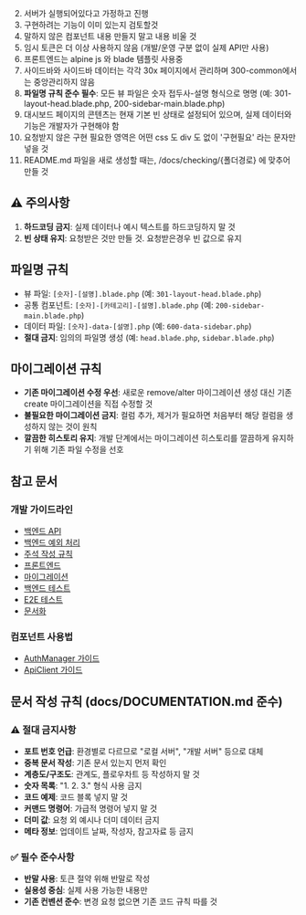 2. 서버가 실행되어있다고 가정하고 진행
3. 구현하려는 기능이 이미 있는지 검토할것
4. 말하지 않은 컴포넌트 내용 만들지 말고 내용 비울 것
5. 임시 토큰은 더 이상 사용하지 않음 (개발/운영 구분 없이 실제 API만 사용)
6. 프론트엔드는 alpine js 와 blade 템플릿 사용중
7. 사이드바와 사이드바 데이터는 각각 30x 페이지에서 관리하며 300-common에서는 중앙관리하지 않음
8. **파일명 규칙 준수 필수**: 모든 뷰 파일은 숫자 접두사-설명 형식으로 명명 (예: 301-layout-head.blade.php, 200-sidebar-main.blade.php)
9. 대시보드 페이지의 콘텐츠는 현재 기본 빈 상태로 설정되어 있으며, 실제 데이터와 기능은 개발자가 구현해야 함
10. 요청받지 않은 구현 필요한 영역은 어떤 css 도 div 도 없이 '구현필요' 라는 문자만 넣을 것
11. README.md 파일을 새로 생성할 때는, /docs/checking/{폴더경로} 에 맞추어 만들 것

## ⚠️ 주의사항
1. **하드코딩 금지**: 실제 데이터나 예시 텍스트를 하드코딩하지 말 것
2. **빈 상태 유지**: 요청받은 것만 만들 것. 요청받은경우 빈 값으로 유지


## 파일명 규칙
- 뷰 파일: `[숫자]-[설명].blade.php` (예: `301-layout-head.blade.php`)
- 공통 컴포넌트: `[숫자]-[카테고리]-[설명].blade.php` (예: `200-sidebar-main.blade.php`)
- 데이터 파일: `[숫자]-data-[설명].php` (예: `600-data-sidebar.php`)
- **절대 금지**: 임의의 파일명 생성 (예: `head.blade.php`, `sidebar.blade.php`)

## 마이그레이션 규칙
- **기존 마이그레이션 수정 우선**: 새로운 remove/alter 마이그레이션 생성 대신 기존 create 마이그레이션을 직접 수정할 것
- **불필요한 마이그레이션 금지**: 컬럼 추가, 제거가 필요하면 처음부터 해당 컬럼을 생성하지 않는 것이 원칙
- **깔끔한 히스토리 유지**: 개발 단계에서는 마이그레이션 히스토리를 깔끔하게 유지하기 위해 기존 파일 수정을 선호

## 참고 문서

### 개발 가이드라인
- [백엔드 API](docs/CODING-BACKEND-API.md)
- [백엔드 예외 처리](docs/CODING-BACKEND-EXCEPTION.md) 
- [주석 작성 규칙](docs/CODING-COMMENT.md)
- [프론트엔드](docs/CODING-FRONTEND.md)
- [마이그레이션](docs/CODING-MIGRATION.md)
- [백엔드 테스트](docs/CODING-TEST-BACKEND.md)
- [E2E 테스트](docs/CODING-TEST-E2E.md)
- [문서화](docs/DOCUMENTATION.md)

### 컴포넌트 사용법
- [AuthManager 가이드](docs/AUTH-MANAGER-GUIDE.md)
- [ApiClient 가이드](docs/API-CLIENT-GUIDE.md)

## 문서 작성 규칙 (docs/DOCUMENTATION.md 준수)

### ⚠️ 절대 금지사항
- **포트 번호 언급**: 환경별로 다르므로 "로컬 서버", "개발 서버" 등으로 대체
- **중복 문서 작성**: 기존 문서 있는지 먼저 확인
- **계층도/구조도**: 관계도, 플로우차트 등 작성하지 말 것
- **숫자 목록**: "1. 2. 3." 형식 사용 금지
- **코드 예제**: 코드 블록 넣지 말 것  
- **커맨드 명령어**: 가급적 명령어 넣지 말 것
- **더미 값**: 요청 외 예시나 더미 데이터 금지
- **메타 정보**: 업데이트 날짜, 작성자, 참고자료 등 금지

### ✅ 필수 준수사항
- **반말 사용**: 토큰 절약 위해 반말로 작성
- **실용성 중심**: 실제 사용 가능한 내용만
- **기존 컨벤션 준수**: 변경 요청 없으면 기존 코드 규칙 따를 것
